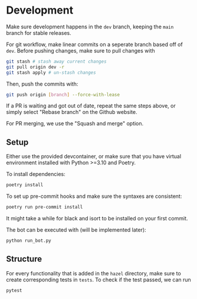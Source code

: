 # Development

Make sure development happens in the `dev` branch, keeping the `main` branch for stable releases.

For git workflow, make linear commits on a seperate branch based off of `dev`. Before pushing changes, make sure to pull changes with

```bash
git stash # stash away current changes
git pull origin dev -r
git stash apply # un-stash changes
```

Then, push the commits with:

```bash
git push origin [branch] --force-with-lease
```

If a PR is waiting and got out of date, repeat the same steps above, or simply select "Rebase branch" on the Github website.

For PR merging, we use the "Squash and merge" option.

## Setup

Either use the provided devcontainer, or make sure that you have virtual environment installed with Python >=3.10 and Poetry.

To install dependencies:

```bash
poetry install
```

To set up pre-commit hooks and make sure the syntaxes are consistent:

```bash
poetry run pre-commit install
```

It might take a while for black and isort to be installed on your first commit.

The bot can be executed with (will be implemented later):

```bash
python run_bot.py
```

## Structure

For every functionality that is added in the `hazel` directory, make sure to create corresponding tests in `tests`. To check if the test passed, we can run

```bash
pytest
```